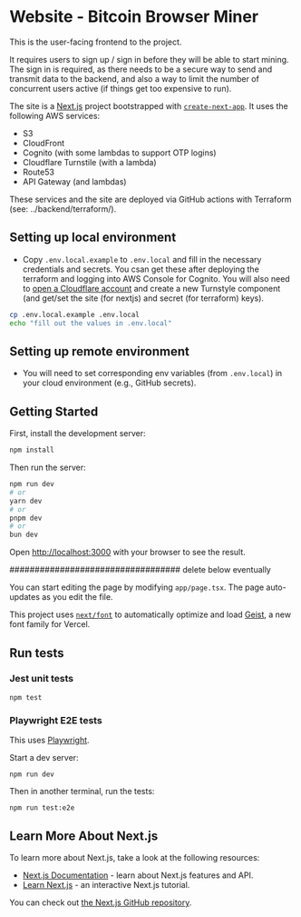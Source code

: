 # Website - Bitcoin Browser Miner
This is the user-facing frontend to the project.

It requires users to sign up / sign in before they will be able to start mining. The sign in is required, as there needs to be a secure way to send and transmit data to the backend, and also a way to limit the number of concurrent users active (if things get too expensive to run).

The site is a [Next.js](https://nextjs.org) project bootstrapped with [`create-next-app`](https://nextjs.org/docs/app/api-reference/cli/create-next-app). It uses the following AWS services:

- S3
- CloudFront
- Cognito (with some lambdas to support OTP logins)
- Cloudflare Turnstile (with a lambda)
- Route53
- API Gateway (and lambdas)

These services and the site are deployed via GitHub actions with Terraform (see: ../backend/terraform/).

## Setting up local environment

- Copy `.env.local.example` to `.env.local` and fill in the necessary credentials and secrets. You csan get these after deploying the terraform and logging into AWS Console for Cognito. You will also need to [open a Cloudflare account](https://dash.cloudflare.com/sign-up) and create a new Turnstyle component (and get/set the site (for nextjs) and secret (for terraform) keys).

```bash
cp .env.local.example .env.local
echo "fill out the values in .env.local"
```

## Setting up remote environment

- You will need to set corresponding env variables (from `.env.local`) in your cloud environment (e.g., GitHub secrets).

## Getting Started

First, install the development server:

```bash
npm install
```

Then run the server:

```bash
npm run dev
# or
yarn dev
# or
pnpm dev
# or
bun dev
```

Open [http://localhost:3000](http://localhost:3000) with your browser to see the result.

################################## delete below eventually

You can start editing the page by modifying `app/page.tsx`. The page auto-updates as you edit the file.

This project uses [`next/font`](https://nextjs.org/docs/app/building-your-application/optimizing/fonts) to automatically optimize and load [Geist](https://vercel.com/font), a new font family for Vercel.

## Run tests

### Jest unit tests
```
npm test
```

### Playwright E2E tests
This uses [Playwright](https://playwright.dev/).

Start a dev server:
```
npm run dev
```
Then in another terminal, run the tests:
```
npm run test:e2e
```

## Learn More About Next.js

To learn more about Next.js, take a look at the following resources:

- [Next.js Documentation](https://nextjs.org/docs) - learn about Next.js features and API.
- [Learn Next.js](https://nextjs.org/learn) - an interactive Next.js tutorial.

You can check out [the Next.js GitHub repository](https://github.com/vercel/next.js).
